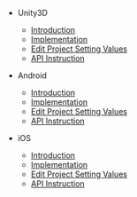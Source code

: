 * Unity3D
    * [Introduction](/EN/Unity3D/summary)
    * [Implementation](/EN/Unity3D/sdk_integration)
    * [Edit Project Setting Values](/EN/Unity3D/edit_resources)
    * [API Instruction](/EN/Unity3D/Interface_design_description)
    
* Android
   * [Introduction](/EN/Android/summary)
   * [Implementation](/EN/Android/sdk_implementation)
   * [Edit Project Setting Values](/EN/Android/edit_resources)
   * [API Instruction](/EN/Android/Interface_design_description)

* iOS
    * [Introduction](/EN/iOS/1.summary)
    * [Implementation](/EN/iOS/2.AccessProcess)
    * [Edit Project Setting Values](/EN/iOS/3.ConfigProjectParam)
    * [API Instruction](/EN/iOS/4.SDKUsage)
